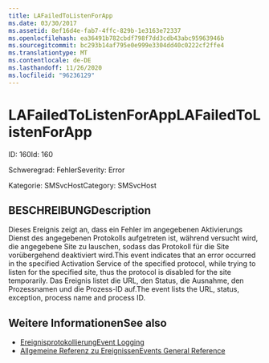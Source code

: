 ```yaml
---
title: LAFailedToListenForApp
ms.date: 03/30/2017
ms.assetid: 8ef16d4e-fab7-4ffc-829b-1e3163e72337
ms.openlocfilehash: ea36491b782cbdf798f7dd3cdb43abc95963946b
ms.sourcegitcommit: bc293b14af795e0e999e3304dd40c0222cf2ffe4
ms.translationtype: MT
ms.contentlocale: de-DE
ms.lasthandoff: 11/26/2020
ms.locfileid: "96236129"
---
```

# <a name="lafailedtolistenforapp"></a><span data-ttu-id="c6396-102">LAFailedToListenForApp</span><span class="sxs-lookup"><span data-stu-id="c6396-102">LAFailedToListenForApp</span></span>

<span data-ttu-id="c6396-103">ID: 160</span><span class="sxs-lookup"><span data-stu-id="c6396-103">Id: 160</span></span>  
  
 <span data-ttu-id="c6396-104">Schweregrad: Fehler</span><span class="sxs-lookup"><span data-stu-id="c6396-104">Severity: Error</span></span>  
  
 <span data-ttu-id="c6396-105">Kategorie: SMSvcHost</span><span class="sxs-lookup"><span data-stu-id="c6396-105">Category: SMSvcHost</span></span>  
  
## <a name="description"></a><span data-ttu-id="c6396-106">BESCHREIBUNG</span><span class="sxs-lookup"><span data-stu-id="c6396-106">Description</span></span>  

 <span data-ttu-id="c6396-107">Dieses Ereignis zeigt an, dass ein Fehler im angegebenen Aktivierungs Dienst des angegebenen Protokolls aufgetreten ist, während versucht wird, die angegebene Site zu lauschen, sodass das Protokoll für die Site vorübergehend deaktiviert wird.</span><span class="sxs-lookup"><span data-stu-id="c6396-107">This event indicates that an error occurred in the specified Activation Service of the specified protocol, while trying to listen for the specified site, thus the protocol is disabled for the site temporarily.</span></span> <span data-ttu-id="c6396-108">Das Ereignis listet die URL, den Status, die Ausnahme, den Prozessnamen und die Prozess-ID auf.</span><span class="sxs-lookup"><span data-stu-id="c6396-108">The event lists the URL, status, exception, process name and process ID.</span></span>  
  
## <a name="see-also"></a><span data-ttu-id="c6396-109">Weitere Informationen</span><span class="sxs-lookup"><span data-stu-id="c6396-109">See also</span></span>

- [<span data-ttu-id="c6396-110">Ereignisprotokollierung</span><span class="sxs-lookup"><span data-stu-id="c6396-110">Event Logging</span></span>](index.md)
- [<span data-ttu-id="c6396-111">Allgemeine Referenz zu Ereignissen</span><span class="sxs-lookup"><span data-stu-id="c6396-111">Events General Reference</span></span>](events-general-reference.md)
